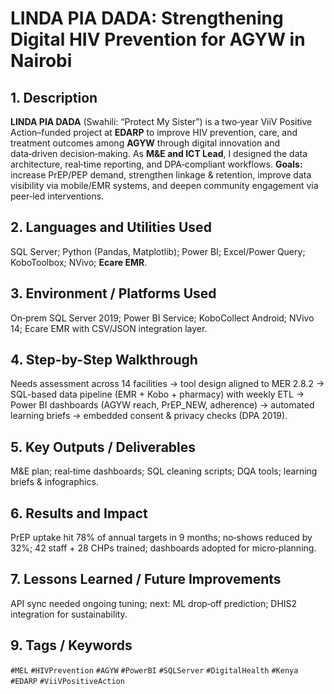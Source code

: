 # **LINDA PIA DADA: Strengthening Digital HIV Prevention for AGYW in Nairobi**

## 1. Description
**LINDA PIA DADA** (Swahili: “Protect My Sister”) is a two‑year ViiV Positive Action–funded project at **EDARP** to improve HIV prevention, care, and treatment outcomes among **AGYW** through digital innovation and data‑driven decision‑making. As **M&E and ICT Lead**, I designed the data architecture, real‑time reporting, and DPA‑compliant workflows.
**Goals:** increase PrEP/PEP demand, strengthen linkage & retention, improve data visibility via mobile/EMR systems, and deepen community engagement via peer‑led interventions.

## 2. Languages and Utilities Used
SQL Server; Python (Pandas, Matplotlib); Power BI; Excel/Power Query; KoboToolbox; NVivo; **Ecare EMR**.

## 3. Environment / Platforms Used
On‑prem SQL Server 2019; Power BI Service; KoboCollect Android; NVivo 14; Ecare EMR with CSV/JSON integration layer.

## 4. Step-by-Step Walkthrough
Needs assessment across 14 facilities → tool design aligned to MER 2.8.2 → SQL-based data pipeline (EMR + Kobo + pharmacy) with weekly ETL → Power BI dashboards (AGYW reach, PrEP_NEW, adherence) → automated learning briefs → embedded consent & privacy checks (DPA 2019).

## 5. Key Outputs / Deliverables
M&E plan; real‑time dashboards; SQL cleaning scripts; DQA tools; learning briefs & infographics.

## 6. Results and Impact
PrEP uptake hit 78% of annual targets in 9 months; no‑shows reduced by 32%; 42 staff + 28 CHPs trained; dashboards adopted for micro‑planning.

## 7. Lessons Learned / Future Improvements
API sync needed ongoing tuning; next: ML drop‑off prediction; DHIS2 integration for sustainability.

## 9. Tags / Keywords
`#MEL` `#HIVPrevention` `#AGYW` `#PowerBI` `#SQLServer` `#DigitalHealth` `#Kenya` `#EDARP` `#ViiVPositiveAction`
